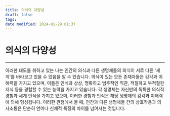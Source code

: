 ```yaml
---
title: 의식의 다양성
draft: false
tags: 
date modified: 2024-01-29 01:37
---
```

# 의식의 다양성
---
이러한 태도를 취하고 있는 나는 인간의 의식과 다른 생명체들의 의식이 서로 다른 '세계'를 바라보고 있을 수 있음을 알 수 있습니다. 의식이 있는 모든 존재자들은 감각과 이해력을 가지고 있으며, 이들은 인식과 상상, 명확하고 범주적인 직관, 적절하고 부적절한 지식 등을 경험할 수 있는 능력을 가지고 있습니다​​. 각 생명체는 자신만의 독특한 의식적 경험과 세계 인식을 가지고 있으며, 이러한 경험과 인식은 해당 생명체의 감각과 이해력에 의해 형성됩니다. 이러한 관점에서 볼 때, 인간과 다른 생명체들 간의 상호작용과 의사소통은 단순히 언어나 신체적 특징의 차이를 넘어서는 것입니다.
